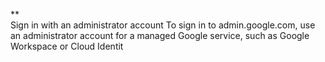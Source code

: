 **  
Sign in with an administrator account To sign in to admin.google.com, use an administrator account for a managed Google service, such as Google Workspace or Cloud Identit
